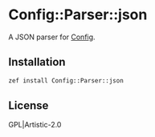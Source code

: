# Config::Parser::json
A JSON parser for [Config](https://github.com/scriptkitties/p6-Config).


## Installation
```bash
zef install Config::Parser::json
```

## License
GPL|Artistic-2.0
